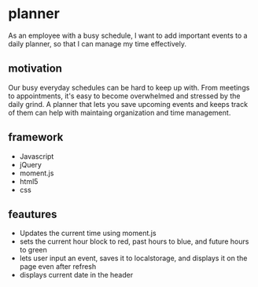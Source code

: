 # planner
As an employee with a busy schedule, I want to add important events to a daily planner, so that I can manage my time effectively.

## motivation
Our busy everyday schedules can be hard to keep up with. From meetings to appointments, it's easy to become overwhelmed and stressed by the daily grind. A planner that lets you save upcoming events and keeps track of them can help with maintaing organization and time management.

## framework
*	Javascript
*	jQuery
*	moment.js
*	html5
*	css

## feautures
* Updates the current time using moment.js
* sets the current hour block to red, past hours to blue, and future hours to green
* lets user input an event, saves it to localstorage, and displays it on the page even after refresh
* displays current date in the header

